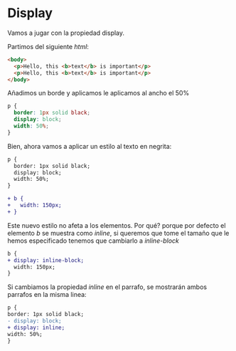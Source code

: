 # Display

Vamos a jugar con la propiedad display.

Partimos del siguiente _html_:

```html
<body>
  <p>Hello, this <b>text</b> is important</p>
  <p>Hello, this <b>text</b> is important</p>
</body>
```

Añadimos un borde y aplicamos le aplicamos al ancho el 50% 

```css
p {
  border: 1px solid black;
  display: block;
  width: 50%;
}
```

Bien, ahora vamos a aplicar un estilo al texto en negrita:

```diff
p {
  border: 1px solid black;
  display: block;
  width: 50%;
}

+ b {
+   width: 150px;
+ }
```

Este nuevo estilo no afeta a los elementos. Por qué? porque por defecto el elemento _b_ se muestra como _inline_, si queremos que tome el tamaño que le hemos especificado tenemos que cambiarlo a _inline-block_

```diff
b {
+ display: inline-block;
  width: 150px;
}
```

Si cambiamos la propiedad _inline_ en el parrafo, se mostrarán ambos parrafos en la misma linea:

```diff
p {
border: 1px solid black;
- display: block;
+ display: inline;
width: 50%;
}
```
